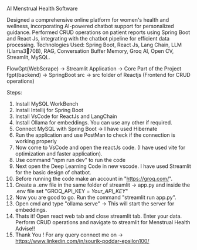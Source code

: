 AI Menstrual Health Software

Designed a comprehensive online platform for women's health and
wellness, incorporating AI-powered chatbot support for personalized
guidance.
Performed CRUD operations on patient reports using Spring Boot and
React Js, integrating with the chatbot pipeline for efficient data
processing.
Technologies Used: Spring Boot, React Js, Lang Chain, LLM (Llama370B), RAG, Conversation Buffer Memory, Groq AI, Open CV, Streamlit,
MySQL.

FlowGpt(WebScrape) -> Streamlit Application -> Core Part of the Project
fgpt(backend) -> SpringBoot
src -> src folder of Reactjs (Frontend for CRUD operations)
 
Steps:
1. Install MySQL WorkBench
2. Install Intellij for Spring Boot
3. Install VsCode for ReactJs and LangChain
4. Install Ollama for embeddings. You can use any other if required.
5. Connect MySQL with Spring Boot -> I have used Hibernate
6. Run the application and use PostMan to check if the connection is working properly
7. Now come to VsCode and open the reactJs code. (I have used vite for optimization and faster application).
8. Use command "npm run dev" to run the code
9. Next open the Deep Learning Code in new vscode. I have used Streamlit for the basic design of chatbot.
10. Before running the code make an account in "https://groq.com/".
11. Create a .env file in the same folder of streamlit -> app.py and inside the .env file set "GROQ_API_KEY = *Your_API_KEY*"
12. Now you are good to go. Run the command "streamlit run app.py".
13. Open cmd and type "ollama serve" -> This will start the server for embeddings.
14. Thats it! Open react web tab and close streamlit tab. Enter your data. Perform CRUD operations and navigate to streamlit for Menstrual Health Advise!!
15. Thank You ! For any query connect me on -> https://www.linkedin.com/in/sourik-poddar-epsilon100/
